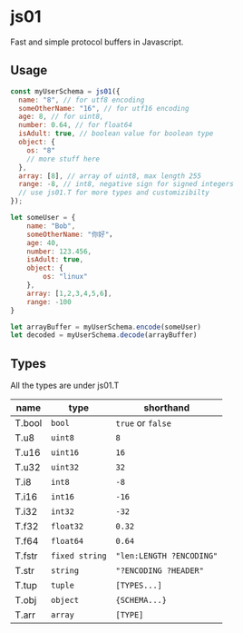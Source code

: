 # js01

Fast and simple protocol buffers in Javascript.

## Usage

```js
const myUserSchema = js01({
  name: "8", // for utf8 encoding
  someOtherName: "16", // for utf16 encoding
  age: 8, // for uint8,
  number: 0.64, // for float64
  isAdult: true, // boolean value for boolean type
  object: {
    os: "8"
    // more stuff here
  },
  array: [8], // array of uint8, max length 255
  range: -8, // int8, negative sign for signed integers
  // use js01.T for more types and customizibilty
});

let someUser = {
    name: "Bob",
    someOtherName: "你好"，
    age: 40,
    number: 123.456,
    isAdult: true,
    object: {
        os: "linux"
    },
    array: [1,2,3,4,5,6],
    range: -100
}

let arrayBuffer = myUserSchema.encode(someUser)
let decoded = myUserSchema.decode(arrayBuffer)
```

## Types

All the types are under js01.T

| name   | type           | shorthand                |
| ------ | -------------- | ------------------------ |
| T.bool | `bool`         | `true` or `false`        |
| T.u8   | `uint8`        | `8`                      |
| T.u16  | `uint16`       | `16`                     |
| T.u32  | `uint32`       | `32`                     |
| T.i8   | `int8`         | `-8`                     |
| T.i16  | `int16`        | `-16`                    |
| T.i32  | `int32`        | `-32`                    |
| T.f32  | `float32`      | `0.32`                   |
| T.f64  | `float64`      | `0.64`                   |
| T.fstr | `fixed string` | `"len:LENGTH ?ENCODING"` |
| T.str  | `string`       | `"?ENCODING ?HEADER"`    |
| T.tup  | `tuple`        | `[TYPES...]`             |
| T.obj  | `object`       | `{SCHEMA...}`            |
| T.arr  | `array`        | `[TYPE]`                 |
